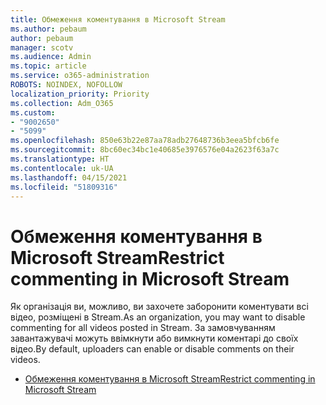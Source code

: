 ```yaml
---
title: Обмеження коментування в Microsoft Stream
ms.author: pebaum
author: pebaum
manager: scotv
ms.audience: Admin
ms.topic: article
ms.service: o365-administration
ROBOTS: NOINDEX, NOFOLLOW
localization_priority: Priority
ms.collection: Adm_O365
ms.custom:
- "9002650"
- "5099"
ms.openlocfilehash: 850e63b22e87aa78adb27648736b3eea5bfcb6fe
ms.sourcegitcommit: 8bc60ec34bc1e40685e3976576e04a2623f63a7c
ms.translationtype: HT
ms.contentlocale: uk-UA
ms.lasthandoff: 04/15/2021
ms.locfileid: "51809316"
---
```

# <a name="restrict-commenting-in-microsoft-stream"></a><span data-ttu-id="a9a8a-102">Обмеження коментування в Microsoft Stream</span><span class="sxs-lookup"><span data-stu-id="a9a8a-102">Restrict commenting in Microsoft Stream</span></span>

<span data-ttu-id="a9a8a-103">Як організація ви, можливо, ви захочете заборонити коментувати всі відео, розміщені в Stream.</span><span class="sxs-lookup"><span data-stu-id="a9a8a-103">As an organization, you may want to disable commenting for all videos posted in Stream.</span></span> <span data-ttu-id="a9a8a-104">За замовчуванням завантажувачі можуть ввімкнути або вимкнути коментарі до своїх відео.</span><span class="sxs-lookup"><span data-stu-id="a9a8a-104">By default, uploaders can enable or disable comments on their videos.</span></span>

- [<span data-ttu-id="a9a8a-105">Обмеження коментування в Microsoft Stream</span><span class="sxs-lookup"><span data-stu-id="a9a8a-105">Restrict commenting in Microsoft Stream</span></span>](https://docs.microsoft.com/stream/portal-disable-comments)
